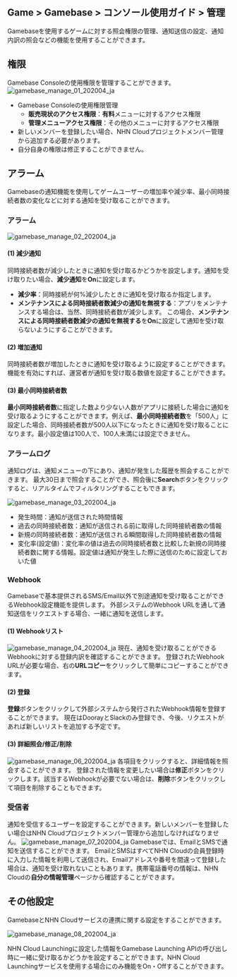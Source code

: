 ## Game > Gamebase > コンソール使用ガイド > 管理

Gamebaseを使用するゲームに対する照会権限の管理、通知送信の設定、通知内訳の照会などの機能を使用することができます。



## 権限

Gamebase Consoleの使用権限を管理することができます。
![gamebase_manage_01_202004_ja](https://static.toastoven.net/prod_gamebase/gamebase_manage_01_202004_ja.png)

* Gamebase Consoleの使用権限管理
  * **販売現状のアクセス権限**：**有料**メニューに対するアクセス権限
  * **管理メニューアクセス権限**：その他のメニューに対するアクセス権限
* 新しいメンバーを登録したい場合、NHN Cloudプロジェクトメンバー管理から追加する必要があります。
* 自分自身の権限は修正することができません。
  

## アラーム

Gamebaseの通知機能を使用してゲームユーザーの増加率や減少率、最小同時接続者数の変化などに対する通知を受け取ることができます。

### アラーム

![gamebase_manage_02_202004_ja](https://static.toastoven.net/prod_gamebase/gamebase_manage_02_202004_ja.png)

#### (1) 減少通知
同時接続者数が減少したときに通知を受け取るかどうかを設定します。通知を受け取りたい場合、**減少通知**を**On**に設定します。

- **減少率**：同時接続が何%減少したときに通知を受け取るか指定します。
- **メンテナンスによる同時接続者数減少の通知を無視する**：アプリをメンテナンスする場合は、当然、同時接続者数が減少します。
  この場合、**メンテナンスによる同時接続者数減少の通知を無視する**を**On**に設定して通知を受け取らないようにすることができます。

#### (2) 増加通知
同時接続者数が増加したときに通知を受け取るように設定することができます。
機能を有効にすれば、運営者が通知を受け取る数値を設定することができます。

#### (3) 最小同時接続者数
**最小同時接続者数**に指定した数より少ない人数がアプリに接続した場合に通知を受け取るようにすることができます。例えば、**最小同時接続者数**を「500人」に設定した場合、同時接続者数が500人以下になったときに通知を受け取ることになります。最小設定値は100人で、100人未満には設定できません。

### アラームログ

通知ログは、通知メニューの下にあり、通知が発生した履歴を照会することができます。
最大30日まで照会することができ、照会後に**Search**ボタンをクリックすると、リアルタイムでフィルタリングすることもできます。

![gamebase_manage_03_202004_ja](https://static.toastoven.net/prod_gamebase/gamebase_manage_03_202004_ja.png)

- 発生時間：通知が送信された時間情報
- 過去の同時接続者数：通知が送信される前に取得した同時接続者数の情報
- 新規の同時接続者数：通知が送信される瞬間取得した同時接続者数の情報
- 変化率(設定値)：変化率の値は過去の同時接続者数と比較した新規の同時接続者数に関する情報。設定値は通知が発生した際に送信のために設定しておいた値

### Webhook
Gamebaseで基本提供されるSMS/Email以外で別途通知を受け取ることができるWebhook設定機能を提供します。
外部システムのWebhook URLを通して通知送信をリクエストする場合、一緒に通知を送信します。

#### (1) Webhookリスト
![gamebase_manage_04_202004_ja](https://static.toastoven.net/prod_gamebase/gamebase_manage_04_202004_ja.png)
現在、通知を受け取ることができるWebhookに対する登録内訳を確認することができます。
登録されたWebhook URLが必要な場合、右の**URLコピー**をクリックして簡単にコピーすることができます。

#### (2) 登録
**登録**ボタンをクリックして外部システムから発行されたWebhook情報を登録することができます。
現在はDoorayとSlackのみ登録でき、今後、リクエストがあれば新しいリストを追加する予定です。

#### (3) 詳細照会/修正/削除
![gamebase_manage_06_202004_ja](https://static.toastoven.net/prod_gamebase/gamebase_manage_06_202004_ja.png)
各項目をクリックすると、詳細情報を照会することができます。
登録された情報を変更したい場合は**修正**ボタンをクリックします。該当するWebhookが必要でない場合は、**削除**ボタンをクリックして項目を削除することもできます。

### 受信者

通知を受信するユーザーを設定することができます。新しいメンバーを登録したい場合はNHN Cloudプロジェクトメンバー管理から追加しなければなりません。
![gamebase_manage_07_202004_ja](https://static.toastoven.net/prod_gamebase/gamebase_manage_07_202004_ja.png)
Gamebaseでは、EmailとSMSで通知を送信することができます。
EmailとSMSはすべてNHN Cloudの会員登録時に入力した情報を利用して送信され、Emailアドレスや番号を間違って登録した場合は、通知を受け取れないこともあります。携帯電話番号の情報は、NHN Cloudの**自分の情報管理**ページから確認することができます。


## その他設定

GamebaseとNHN Cloudサービスの連携に関する設定をすることができます。

![gamebase_manage_08_202004_ja](https://static.toastoven.net/prod_gamebase/gamebase_manage_08_202004_ja.png)

NHN Cloud Launchingに設定した情報をGamebase Launching APIの呼び出し時に一緒に受け取るかどうかを設定することができます。NHN Cloud Launchingサービスを使用する場合にのみ機能をOn・Offすることができます。

